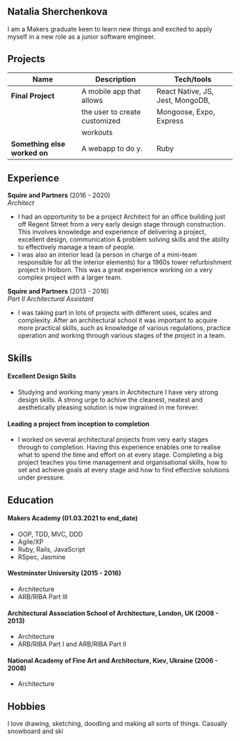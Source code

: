 ## Natalia Sherchenkova

I am a Makers graduate keen to learn new things and excited to apply myself in a new role as a junior software engineer. 

## Projects

| Name                         | Description                     | Tech/tools                             |
| ---------------------------- | ------------------------------- | -------------------------------------- |
| **Final Project**            | A mobile app that allows        | React Native, JS, Jest, MongoDB,       |
|                              | the user to create customized   | Mongoose, Expo, Express                |
|                              | workouts                        |                                        |
| **Something else worked on** | A webapp to do y.               | Ruby                                   |

## Experience

**Squire and Partners** (2016 - 2020)  
_Architect_

- I had an opportunity to be a project Architect for an office building just off Regent Street from a very early design stage through construction. This involves knowledge and experience of delivering a project, excellent design, communication & problem solving skills and the ability to effectively manage a team of people.
- I was also an interior lead (a person in charge of a mini-team responsible for all the interior elements) for a 1960s tower refurbishment project in Holborn. This was a great experience working on a very complex project with a larger team.

**Squire and Partners** (2013 - 2016)  
_Part II Architectural Assistant_

- I was taking part in lots of projects with different uses, scales and complexity. After an architectural school it was important to acquire more practical skills, such as knowledge of various regulations, practice operation and working through various stages of the project in a team.

## Skills

#### Excellent Design Skills

- Studying and working many years in Architecture I have very strong design skills. A strong urge to achive the cleanest, neatest and aesthetically pleasing solution is now ingrained in me forever.

#### Leading a project from inception to completion

- I worked on several architectural projects from very early stages through to completion. Having this experience enables one to realise what to spend the time and effort on at every stage. Completing a big project teaches you time management and organisational skills, how to set and achieve goals at every stage and how to find effective solutions under pressure.


## Education

#### Makers Academy (01.03.2021 to end_date)

- OOP, TDD, MVC, DDD
- Agile/XP
- Ruby, Rails, JavaScript
- RSpec, Jasmine

#### Westminster University (2015 - 2016)

- Architecture
- ARB/RIBA Part III

#### Architectural Association School of Architecture, London, UK (2008 - 2013)

- Architecture 
- ARB/RIBA Part I and ARB/RIBA Part II

#### National Academy of Fine Art and Architecture, Kiev, Ukraine (2006 - 2008)

- Architecture

## Hobbies

I love drawing, sketching, doodling and making all sorts of things. 
Casually snowboard and ski

